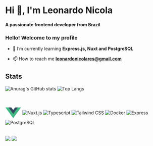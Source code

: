 <h1>Hi 👋, I'm Leonardo Nicola</h1>
<h4>A passionate frontend developer from Brazil</h4>

  ### Hello! Welcome to my profile

- 🌱 I’m currently learning **Express.js, Nuxt and PostgreSQL**

- 📫 How to reach me **leonardonicolares@gmail.com**

## Stats
  
  ![Anurag's GitHub stats](https://github-readme-stats.vercel.app/api?username=leonardonicola&count_private=true&show_icons=true&theme=radical&custom_title=My%20stats)
  ![Top Langs](https://github-readme-stats.vercel.app/api/top-langs/?username=leonardonicola&layout=compact&langs_count=4&theme=radical&custom_title=Most%20used%20techs)
  


<br/>

<div style="display: inline_block"><br>
  <img align="center" alt="Vue.js" height="40" width="50" src="https://raw.githubusercontent.com/devicons/devicon/master/icons/vuejs/vuejs-original.svg">
  <img align="center" alt="Nuxt.js" height="40" width="50" src="https://cdn.jsdelivr.net/gh/devicons/devicon/icons/nuxtjs/nuxtjs-original.svg" />
  <img align="center" alt="Typescript" height="40" width="50" src="https://cdn.jsdelivr.net/gh/devicons/devicon/icons/typescript/typescript-original.svg" />
  <img align="center" alt="Tailwind CSS" height="40" width="50" src="https://cdn.jsdelivr.net/gh/devicons/devicon/icons/tailwindcss/tailwindcss-plain.svg" />
  <img align="center" alt="Docker" height="40" width="50" src="https://cdn.jsdelivr.net/gh/devicons/devicon/icons/docker/docker-plain-wordmark.svg" />
  <img align="center" alt="Express" height="40" width="50" src="https://cdn.jsdelivr.net/gh/devicons/devicon/icons/express/express-original-wordmark.svg" />
  <img align="center" alt="PostgreSQL" height="40" width="50" src="https://cdn.jsdelivr.net/gh/devicons/devicon/icons/postgresql/postgresql-original.svg" />
</div>

<br>
<br>
 <a href = "mailto:leonardonicolares@gmail.com"><img src="https://img.shields.io/badge/-Gmail-%23333?style=for-the-badge&logo=gmail&logoColor=white" target="_blank"></a>
<a href="https://www.linkedin.com/in/leonardonicola/" target="_blank"><img src="https://img.shields.io/badge/-LinkedIn-%230077B5?style=for-the-badge&logo=linkedin&logoColor=white" target="_blank"></a> 

